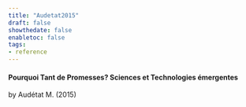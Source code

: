 ```yaml
---
title: "Audetat2015"
draft: false
showthedate: false
enabletoc: false
tags:
- reference
---
```


#### **Pourquoi Tant de Promesses? Sciences et Technologies émergentes**     
by Audétat M. (2015)         


